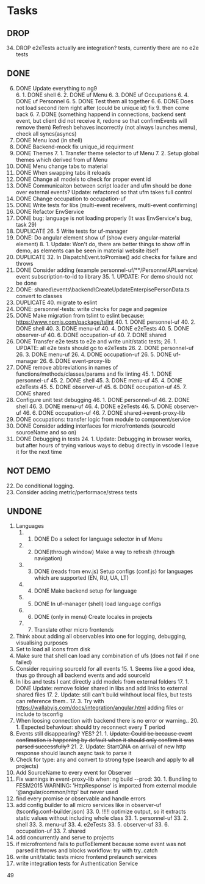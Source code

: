 # Tasks

## DROP
34. DROP e2eTests actually are integration? tests, currently there are no e2e tests

## DONE
6. DONE Update everything to ng9  
    6. 1. DONE shell
    6. 2. DONE uf Menu
    6. 3. DONE uf Occupations
    6. 4. DONE uf Personnel
    6. 5. DONE Test them all together
    6. 6. DONE Does not load second item right after (could be unique id) fix 9. then come back
    6. 7. DONE (something happend in connections, backend sent event, but client did not receive it, redone so that confirmEvents will remove them) Refresh behaves incorrectly (not always launches menu), check all syncs(asyncs)
4. DONE Menu load (in shell)
9. DONE Backend-mock fix unique_id requirment
7. DONE Themes
    7. 1. Transfer theme selector to uf Menu
    7. 2. Setup global themes which derived from uf Menu
10. DONE Menu change tabs to material 
16. DONE When swapping tabs it reloads
18. DONE Change all models to check for proper event id
16. DONE Communicaiton between script loader and ufm should be done over external events? Update: refactored so that ufm takes full control
11. DONE Change occupation to occupation-uf
23. DONE Write tests for libs (multi-event receivers, multi-event confirming)
29. DONE Refactor EnvService 
31. DONE bug: language is not loading properly (It was EnvService's bug, task 29)
19. DUPLICATE 26. 5 Write tests for uf-manager
8. DONE: Do angular element show uf (show every angular-material element)
    8. 1. Update: Won't do, there are better things to show off in demo, as elements can be seen in material website itself
27. DUPLICATE 32. In DispatchEvent.toPromise() add checks for failure and throws
35. DONE Consider adding (example personnel-uf/**/PersonnelAPI.service) event subscription-to-id to library
    35. 1. UPDATE: For demo should not be done
38. DONE: shared\events\backend\CreateUpdateEnterpisePersonData.ts convert to classes
44. DUPLICATE 40. migrate to eslint
43. DONE: personnel-tests: write checks for page and pagesize
40. DONE Make migration from tslint to eslint because: https://www.npmjs.com/package/tslint
    40. 1. DONE personnel-uf
    40. 2. DONE shell
    40. 3. DONE menu-uf
    40. 4. DONE e2eTests
    40. 5. DONE observer-uf
    40. 6. DONE occupation-uf
    40. 7. DONE shared
26. DONE Transfer e2e tests to e2e and write unit/static tests; 
    26. 1. UPDATE: all e2e tests should go to e2eTests
    26. 2. DONE personnel-uf
    26. 3. DONE menu-uf
    26. 4. DONE occupation-uf
    26. 5. DONE uf-manager
    26. 6. DONE event-proxy-lib
45. DONE remove abbreviations in names of functions/methods/classes/params and fix linting 
    45. 1. DONE personnel-uf
    45. 2. DONE shell
    45. 3. DONE menu-uf
    45. 4. DONE e2eTests
    45. 5. DONE observer-uf
    45. 6. DONE occupation-uf
    45. 7. DONE shared
46. Configure unit test debugging
    46. 1. DONE personnel-uf
    46. 2. DONE shell
    46. 3. DONE menu-uf
    46. 4. DONE e2eTests
    46. 5. DONE observer-uf
    46. 6. DONE occupation-uf
    46. 7. DONE shared->event-proxy-lib
42. DONE occupations: transfer logic from module to component/service
39. DONE Consider adding interfaces for microfrontends (sourceId sourceName and so on)
24. DONE Debugging in tests
    24. 1. Update: Debugging in browser works, but after hours of trying various ways to debug directly in vscode I leave it for the next time

## NOT DEMO
22. Do conditional logging.
41. Consider adding metric/performace/stress tests

## UNDONE
1. Languages
    1. 1. DONE Do a select for language selector in uf Menu
    1. 2. DONE(through window) Make a way to refresh (through navigation)
    1. 3. DONE (reads from env.js) Setup configs (conf.js) for languages which are supported (EN, RU, UA, LT)
    1. 4. DONE Make backend setup for language 
    1. 5. DONE In uf-manager (shell) load language configs
    1. 6. DONE (only in menu) Create locales in projects
    1. 7. Translate other micro frontends
12. Think about adding all observables into one for logging, debugging, visualising purposes
13. Set to load all icons from disk
14. Make sure that shell can load any combination of ufs (does not fail if one failed)
15. Consider requiring sourceId for all events
    15. 1. Seems like a good idea, thus go through all backend events and add sourceId
17. In libs and tests I cant directly add models from external folders
    17. 1. DONE Update: remove folder shared in libs and add links to external shared files
    17. 2. Update: still can't build wihthout local files, but tests can reference them..
    17. 3. Try with https://wallabyjs.com/docs/integration/angular.html adding files or include to tsconfig
20. When loosing connection with backend there is no error or warning..
    20. 1. Expected behaviour: should try reconnect every T period
21. Events still disappearing? YES?
    21. 1. ~~Update: Could be because event confimation is happening by default when it should only confirm it was parsed successfully?~~
    21. 2. Update: StartQNA on arrival of new http response should launch async task to parse it
25. Check for type: any and convert to strong type (search and apply to all projects)
28. Add SourceName to every event for Observer
30. Fix warnings in event-proxy-lib when: ng build --prod:
    30. 1. Bundling to FESM2015 WARNING: 'HttpResponse' is imported from external module '@angular/common/http' but never used
32. find every promise or observable and handle errors
33. add config builder to all micro services like in observer-uf (tsconfig.conf-builder.json)
    33. 0. !!!!! optimize output, so it extracts static values without including whole class
    33. 1. personnel-uf
    33. 2. shell
    33. 3. menu-uf
    33. 4. e2eTests
    33. 5. observer-uf
    33. 6. occupation-uf
    33. 7. shared
36. add concurrently and serve to projects
37. if microfrontend fails to putToElement because some event was not parsed it throws and blocks workflow: try with try..catch
47. write unit/static tests micro frontend prelaunch services
48. write integration tests for Authentication Service

49